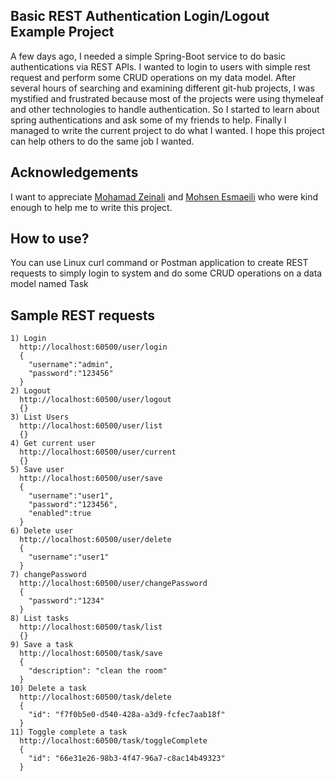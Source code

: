 ## Basic REST Authentication Login/Logout Example Project
A few days ago, I needed a simple Spring-Boot service to do basic authentications via REST APIs. 
I wanted to login to users with simple rest request and perform some CRUD operations on my data model.
After several hours of searching and examining different git-hub projects, I was mystified and frustrated because most of the projects were using thymeleaf and other technologies to handle authentication.
So I started to learn about spring authentications and ask some of my friends to help. Finally I managed to write the current project to do what I wanted. I hope this project can help others to do the same job I wanted.

## Acknowledgements
I want to appreciate [Mohamad Zeinali](https://github.com/madz0) and [Mohsen Esmaeili](https://github.com/mosssi) who were kind enough to help me to write this project.

## How to use?
You can use Linux curl command or Postman application to create REST requests to simply login to system and do some CRUD operations on a data model named Task

## Sample REST requests
```
1) Login
  http://localhost:60500/user/login
  {
    "username":"admin",
    "password":"123456"
  }
2) Logout
  http://localhost:60500/user/logout
  {}
3) List Users
  http://localhost:60500/user/list
  {}
4) Get current user
  http://localhost:60500/user/current
  {}
5) Save user
  http://localhost:60500/user/save
  {
    "username":"user1",
    "password":"123456",
    "enabled":true
  }
6) Delete user
  http://localhost:60500/user/delete
  {
    "username":"user1"
  }
7) changePassword
  http://localhost:60500/user/changePassword
  {
    "password":"1234"
  }
8) List tasks
  http://localhost:60500/task/list
  {}
9) Save a task
  http://localhost:60500/task/save
  {
    "description": "clean the room"
  }
10) Delete a task
  http://localhost:60500/task/delete
  {
    "id": "f7f0b5e0-d540-428a-a3d9-fcfec7aab18f"
  }
11) Toggle complete a task
  http://localhost:60500/task/toggleComplete
  {
    "id": "66e31e26-98b3-4f47-96a7-c8ac14b49323"
  }
```
